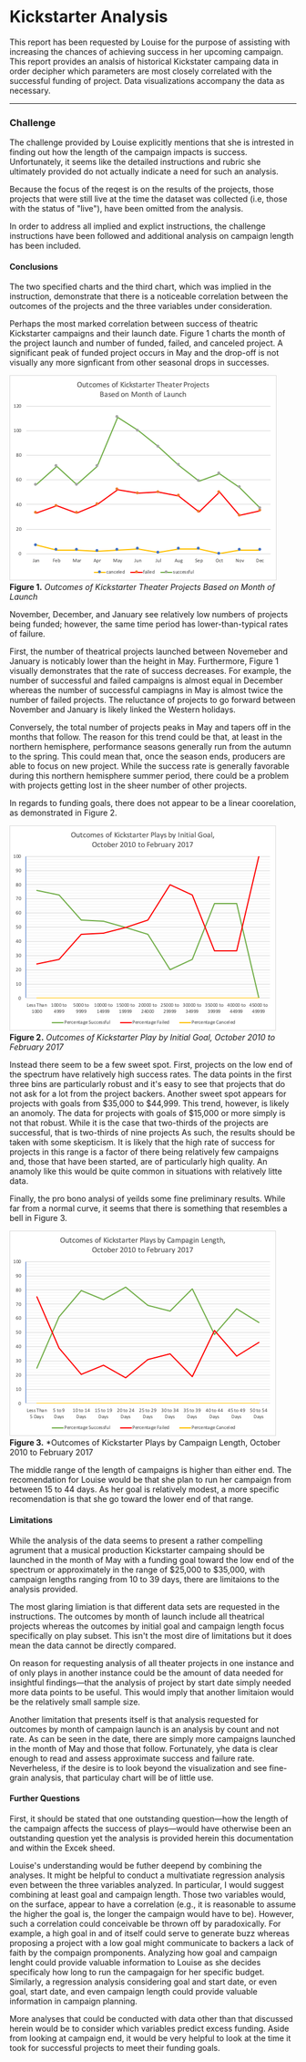 # Kickstarter Analysis
This report has been requested by Louise for the purpose of assisting with increasing the chances of achieving success in her upcoming campaign. This report provides an analsis of historical Kickstater campaing data in order decipher which parameters are most closely correlated with the successful funding of project. Data visualizations accompany the data as necessary.

---

### Challenge
The challenge provided by Louise explicitly mentions that she is intrested in finding out how the length of the campaign impacts is success. Unfortunately, it seems like the detailed instructions and rubric she ultimately provided do not actually indicate a need for such an analysis. 

Because the focus of the reqest is on the results of the projects, those projects that were still live at the time the dataset was collected (i.e, those with the status of "live"), have been omitted from the analysis.

In order to address all implied and explict instructions, the challenge instructions have been followed and additional analysis on campaign length has been included.

#### Conclusions

The two specified charts and the third chart, which was implied in the instruction, demonstrate that there is a noticeable correlation between the outcomes of the projects and the three variables under consideration.  

Perhaps the most marked correlation between success of theatric Kickstarter campaigns and their launch date. Figure 1 charts the month of the project launch and number of funded, failed, and canceled project. A significant peak of funded project occurs in May and the drop-off is not visually any more signficant from other seasonal drops in successes. 

![image](./READMEImages/OutcomesByLaunchDate.png)
**Figure 1.** *Outcomes of Kickstarter Theater Projects Based on Month of Launch*

November, December, and January see relatively low numbers of projects being funded; however, the same time period has lower-than-typical rates of failure.

First, the number of theatrical projects launched between Novemeber and January is noticably lower than the height in May. Furthermore, Figure 1 visually demonstrates that the rate of success decreases. For example, the number of successful and failed campaigns is almost equal in December whereas the number of successful campiagns in May is almost twice the number of failed projects. The reluctance of projects to go forward between November and January is likely linked the Western holidays.

Conversely, the total number of projects peaks in May and tapers off in the months that follow. The reason for this trend could be that, at least in the northern hemisphere, performance seasons generally run from the autumn to the spring. This could mean that, once the season ends, producers are able to focus on new project. While the success rate is generally favorable during this northern hemisphere summer period, there could be a problem with projects getting lost in the sheer number of other projects.

In regards to funding goals, there does not appear to be a linear coorelation, as demonstrated in Figure 2.

![image](./READMEImages/OutcomesByGoal.png)
**Figure 2.** *Outcomes of Kickstarter Play by Initial Goal, October 2010 to February 2017*

Instead there seem to be a few sweet spot. First, projects on the low end of the spectrum have relatively high success rates. The data points in the first three bins are particularly robust and it's easy to see that projects that do not ask for a lot from the project backers. Another sweet spot appears for projects with goals from $35,000 to $44,999. This trend, however, is likely an anomoly. The data for projects with goals of $15,000 or more simply is not that robust. While it is the case that  two-thirds of the projects are successful, that is two-thirds of nine projects As such, the results should be taken with some skepticism. It is likely that the high rate of success for projects in this range is a factor of there being relatively few campaigns and, those that have been started, are of particularly high quality. An anamoly like this would be quite common in situations with relatively litte data.

Finally, the pro bono analysi of yeilds some fine preliminary results. While far from a normal curve, it seems that there is something that resembles a bell in Figure 3.

![image](./READMEImages/OutcomesByCampaignLength.png)
**Figure 3.** *Outcomes of Kickstarter Plays by Campaign Length, October 2010 to February 2017

The middle range of the length of campaigns is higher than either end. The recomendation for Louise would be that she plan to run her campaign from between 15 to 44 days. As her goal is relatively modest, a more specific recomendation is that she go toward the lower end of that range.

#### Limitations
While the analysis of the data seems to present a rather compelling agrument that a musical production Kickstarter campaing should be launched in the month of May with a funding goal toward the low end of the spectrum or approximately in the range of $25,000  to $35,000, with campaign lengths ranging from 10 to 39 days, there are limitaions to the analysis provided.

The most glaring limiation is that different data sets are requested in the instructions. The outcomes by month of launch include all theatrical projects whereas the outcomes by initial goal and campaign length focus specifically on play subset. This isn't the most dire of limitations but it does mean the data cannot be directly compared.

On reason for requesting analysis of all theater projects in one instance and of only plays in another instance could be the amount of data needed for insightful findings&mdash;that the analysis of project by start date simply needed more data points to be useful. This would imply that another limitaion would be the relatively small sample size.

Another limitation that presents itself is that analysis requested for outcomes by month of campaign launch is an analysis by count and not rate. As can be seen in the date, there are simply more campaigns launched in the month of May and those that follow. Fortunately, yhe data is clear enough to read and assess approximate success and failure rate. Neverheless, if the desire is to look beyond the visualization and see fine-grain analysis, that particulay chart will be of little use.

#### Further Questions
First, it should be stated that one outstanding question&mdash;how the length of the campaign affects the success of plays&mdash;would have otherwise been an outstanding question yet the analysis is provided herein this documentation and within the Excek sheed.

Louise's understanding would be futher deepend by combining the analyses. It might be helpful to conduct a multivatiate regression analysis even between the three variables analyzed. In particular, I would suggest combining at least goal and campaign length. Those two variables would, on the surface, appear to have a correlation (e.g., it is reasonable to assume the higher the goal is, the longer the campaign would have to be). However, such a correlation could conceivable be thrown off by paradoxically. For example, a high goal in and of itself could serve to generate buzz whereas proposing a project with a low goal might communicate to backers a lack of faith by the compaign promponents. Analyzing how goal and campaign lenght could provide valuable information to Louise as she decides specificaly how long to run the campagaign for her specific budget. Similarly, a regression analysis considering goal and start date, or even goal, start date, and even campaign length could provide valuable information in campaign planning.

More analyses that could be conducted with data other than that discussed herein would be to consider which variables predict excess funding. Aside from looking at campaign end, it would be very helpful to look at the time it took for successful projects to meet their funding goals.